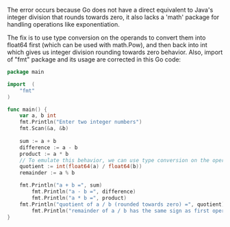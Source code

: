 The error occurs because Go does not have a direct equivalent to Java's integer division that rounds towards zero, it also lacks a 'math' package for handling operations like exponentiation. 

The fix is to use type conversion on the operands to convert them into float64 first (which can be used with math.Pow), and then back into int which gives us integer division rounding towards zero behavior. Also, import of "fmt" package and its usage are corrected in this Go code:

```go
package main

import  (
	"fmt"
)

func main() {
	var a, b int
	fmt.Println("Enter two integer numbers")
	fmt.Scan(&a, &b)
	
	sum := a + b   
	difference := a - b  
	product := a * b  
	// To emulate this behavior, we can use type conversion on the operands
	quotient := int(float64(a) / float64(b))    
	remainder := a % b   

	fmt.Println("a + b =", sum)
        fmt.Println("a - b =", difference)
        fmt.Println("a * b =", product)
	fmt.Println("quotient of a / b (rounded towards zero) =", quotient)    
        fmt.Println("remainder of a / b has the same sign as first operand =", remainder) 
}
```


